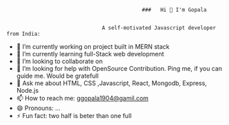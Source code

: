                                                 ###   Hi 👋 I'm Gopala


                                   A self-motivated Javascript developer from India:

- 🔭 I’m currently working on project built in MERN stack
- 🌱 I’m currently learning full-Stack web development
- 👯 I’m looking to collaborate on 
- 🤔 I’m looking for help with OpenSource Contribution. Ping me, if you can guide me. Would be gratefull
- 💬 Ask me about HTML, CSS ,Javascript, React, Mongodb, Express, Node.js
- 📫 How to reach me: ggopala1904@gamil.com
- 😄 Pronouns: ...
- ⚡ Fun fact: two half is beter than one full

 

